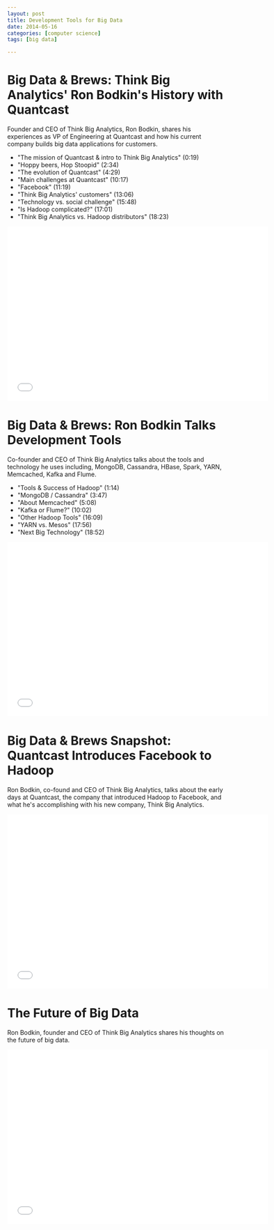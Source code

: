 ```yaml
---
layout: post
title: Development Tools for Big Data
date: 2014-05-16
categories: [computer science]
tags: [big data]

---
```



# Big Data & Brews: Think Big Analytics' Ron Bodkin's History with Quantcast

Founder and CEO of Think Big Analytics, Ron Bodkin, shares his experiences as VP of Engineering at Quantcast and how his current company builds big data applications for customers.

* "The mission of Quantcast & intro to Think Big Analytics" (0:19)
* "Hoppy beers, Hop Stoopid" (2:34)
* "The evolution of Quantcast" (4:29)
* "Main challenges at Quantcast" (10:17)
* "Facebook" (11:19)
* "Think Big Analytics' customers" (13:06)
* "Technology vs. social challenge" (15:48)
* "Is Hadoop complicated?" (17:01)
* "Think Big Analytics vs. Hadoop distributors" (18:23)

<iframe width="600" height="400" src="//www.youtube.com/embed/LyV4lznQeDc" frameborder="0" allowfullscreen></iframe>

# Big Data & Brews: Ron Bodkin Talks Development Tools

Co-founder and CEO of Think Big Analytics talks about the tools and technology he uses including, MongoDB, Cassandra, HBase, Spark, YARN, Memcached, Kafka and Flume.

* "Tools & Success of Hadoop" (1:14)
* "MongoDB / Cassandra" (3:47)
* "About Memcached" (5:08)
* "Kafka or Flume?" (10:02)
* "Other Hadoop Tools" (16:09)
* "YARN vs. Mesos" (17:56)
* "Next Big Technology" (18:52)

<iframe width="600" height="400" src="//www.youtube.com/embed/6x4uNMkzEZw" frameborder="0" allowfullscreen></iframe>

# Big Data & Brews Snapshot: Quantcast Introduces Facebook to Hadoop
Ron Bodkin, co-found and CEO of Think Big Analytics, talks about the early days at Quantcast, the company that introduced Hadoop to Facebook, and what he's accomplishing with his new company, Think Big Analytics.

<iframe width="600" height="400" src="//www.youtube.com/embed/LQBT94aVEVI" frameborder="0" allowfullscreen></iframe>

# The Future of Big Data
Ron Bodkin, founder and CEO of Think Big Analytics shares his thoughts on the future of big data.

<iframe width="600" height="400" src="//www.youtube.com/embed/-Mf7f6j_tPQ" frameborder="0" allowfullscreen></iframe>